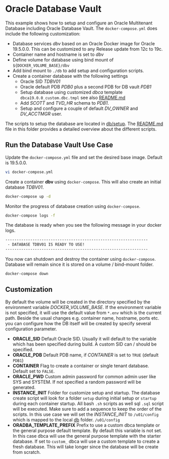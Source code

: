 # Oracle Database Vault

This example shows how to setup and configure an Oracle Multitenant Database including Oracle Database Vault. The `docker-compose.yml` does include the following customization:

- Database services *dbv* based on an Oracle Docker image for Oracle 19.5.0.0. This can be customized to any Release update from 12c to 19c.
- Container name and hostname is set to *dbv*
- Define volume for database using bind mount of `${DOCKER_VOLUME_BASE}/dbv`
- Add bind mount to `./db` to add setup and configuration scripts.
- Create a container database with the following settings
  - Oracle SID *TDBV01*
  - Oracle default PDB *PDB0* plus a second PDB for DB vault *PDB1*
  - Setup database using customized *dbca* template `dbca19.0.0_custom.dbc.tmpl` see also [README.md](db/etc/README.md)
  - Add *SCOTT* and *TVD_HR* schema to *PDB1*.
  - Setup and configure a couple of default *DV_OWNER* and *DV_ACCTMGR* user.

The scripts to setup the database are located in [db/setup](db/setup/). The [README.md](db/setup/README.md) file in this folder provides a detailed overview about the different scripts.

## Run the Database Vault Use Case

Update the `docker-compose.yml` file and set the desired base image. Default is 19.5.0.0.

```bash
vi docker-compose.yml
```

Create a container **dbv** using `docker-compose`. This will also create an initial database *TDBV01*.

```bash
docker-compose up -d
```

Monitor the progress of database creation using `docker-compose`.

```bash
docker-compose logs -f
```

The database is ready when you see the following message in your docker logs.

```bash
---------------------------------------------------------------
 - DATABASE TDBV01 IS READY TO USE!
---------------------------------------------------------------
```

You now can shutdown and destroy the container using `docker-compose`. Database will remain since it is stored on a volume / bind-mount folder.

```bash
docker-compose down
```

## Customization

By default the volume will be created in the directory specified by the environment variable *DOCKER_VOLUME_BASE*. If the environment variable is not specified, it will use the default value from ``*.env`` which is the current path. Beside the usual changes e.g. container name, hostname, ports etc. you can configure how the DB itself will be created by specify several configuration parameter.

- **ORACLE_SID** Default Oracle SID. Usually it will default to the variable which has been specified during build. A custom SID can / should be specified. 
- **ORACLE_PDB** Default PDB name, if *CONTAINER* is set to `TRUE` (default `PDB1`)
- **CONTAINER** Flag to create a container or single tenant database. Default set to `FALSE`.
- **ORACLE_PWD** Custom admin password for common admin user like SYS and SYSTEM. If not specified a random password will be generated.
- **INSTANCE_INIT** Folder for customize setup and startup. The database create script will look for a folder `setup` during initial setup or `startup` during each container startup. All bash `.sh` scripts as well sql `.sql`  script will be executed. Make sure to add a sequence to keep the order of the scripts. In this use case we will set the *INSTANCE_INIT* to `/u01/config` which is mapped to the local [db](db) folder. `/u01/config`  
- **ORADBA_TEMPLATE_PREFIX** Prefix to use a custom dbca template or the general purpose default template. By default this variable is not set. In this case dbca will use the general purpose template with the starter database. If set to `custom_` dbca will use a custom template to create a fresh database. This will take longer since the database will be create from scratch.
